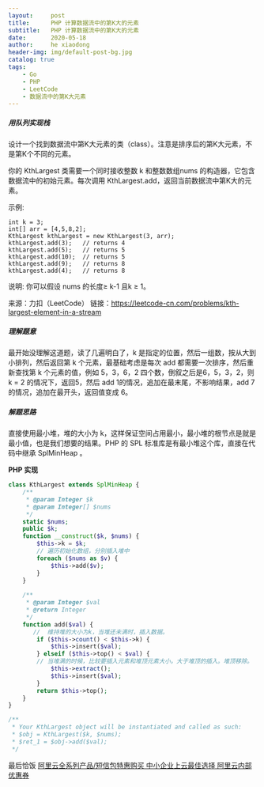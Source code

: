 ```yaml
---
layout:     post
title:      PHP 计算数据流中的第K大的元素
subtitle:   PHP 计算数据流中的第K大的元素
date:       2020-05-18
author:     he xiaodong
header-img: img/default-post-bg.jpg
catalog: true
tags:
    - Go
    - PHP
    - LeetCode
    - 数据流中的第K大元素
---
```


##### 用队列实现栈
设计一个找到数据流中第K大元素的类（class）。注意是排序后的第K大元素，不是第K个不同的元素。

你的 KthLargest 类需要一个同时接收整数 k 和整数数组nums 的构造器，它包含数据流中的初始元素。每次调用 KthLargest.add，返回当前数据流中第K大的元素。

示例:
```
int k = 3;
int[] arr = [4,5,8,2];
KthLargest kthLargest = new KthLargest(3, arr);
kthLargest.add(3);   // returns 4
kthLargest.add(5);   // returns 5
kthLargest.add(10);  // returns 5
kthLargest.add(9);   // returns 8
kthLargest.add(4);   // returns 8
```
说明:
你可以假设 nums 的长度≥ k-1 且k ≥ 1。

来源：力扣（LeetCode）
链接：https://leetcode-cn.com/problems/kth-largest-element-in-a-stream

##### 理解题意
最开始没理解这道题，读了几遍明白了，k 是指定的位置，然后一组数，按从大到小排列，然后返回第 k 个元素，最基础考虑是每次 add 都需要一次排序，然后重新查找第 k 个元素的值，例如 5，3，6，2 四个数，倒叙之后是6，5，3，2，则 k = 2 的情况下，返回5，然后 add 1的情况，追加在最末尾，不影响结果，add 7 的情况，追加在最开头，返回值变成 6。

##### 解题思路
直接使用最小堆，堆的大小为 k，这样保证空间占用最小，最小堆的根节点是就是最小值，也是我们想要的结果。PHP 的 SPL 标准库是有最小堆这个库，直接在代码中继承 SplMinHeap 。

**PHP 实现**
```php
class KthLargest extends SplMinHeap {
    /**
     * @param Integer $k
     * @param Integer[] $nums
     */
    static $nums;
    public $k;
    function __construct($k, $nums) {
        $this->k = $k;
        // 遍历初始化数组，分别插入堆中
        foreach ($nums as $v) {
            $this->add($v);
        }
    }
  
    /**
     * @param Integer $val
     * @return Integer
     */
    function add($val) {
       //  维持堆的大小为k，当堆还未满时，插入数据。
        if ($this->count() < $this->k) {
            $this->insert($val);
        } elseif ($this->top() < $val) {
        // 当堆满的时候，比较要插入元素和堆顶元素大小。大于堆顶的插入。堆顶移除。
            $this->extract();
            $this->insert($val);
        }
        return $this->top();
    }
}

/**
 * Your KthLargest object will be instantiated and called as such:
 * $obj = KthLargest($k, $nums);
 * $ret_1 = $obj->add($val);
 */
```


最后恰饭 [阿里云全系列产品/短信包特惠购买 中小企业上云最佳选择 阿里云内部优惠券](https://www.aliyun.com/minisite/goods?userCode=0amqgcs9)